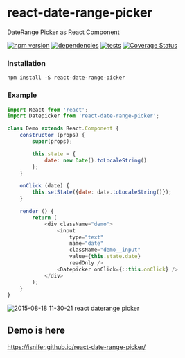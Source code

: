 # react-date-range-picker
DateRange Picker as React Component

[![npm version](https://img.shields.io/npm/v/react-date-range-picker.svg?style=flat)](https://www.npmjs.com/package/react-date-range-picker)
[![dependencies](http://img.shields.io/david/isnifer/react-date-range-picker.svg?style=flat)](https://david-dm.org/isnifer/react-date-range-picker)
[![tests](https://travis-ci.org/isnifer/react-date-range-picker.svg?branch=master)](https://travis-ci.org/isnifer/react-date-range-picker)
[![Coverage Status](https://coveralls.io/repos/isnifer/react-date-range-picker/badge.svg?branch=master&service=github)](https://coveralls.io/github/isnifer/react-date-range-picker?branch=master)
### Installation
`npm install -S react-date-range-picker`

### Example
```js
import React from 'react';
import Datepicker from 'react-date-range-picker';

class Demo extends React.Component {
    constructor (props) {
        super(props);

        this.state = {
            date: new Date().toLocaleString()
        };
    }

    onClick (date) {
        this.setState({date: date.toLocaleString()});
    }

    render () {
        return (
            <div className="demo">
                <input
                    type="text"
                    name="date"
                    className="demo__input"
                    value={this.state.date}
                    readOnly />
                <Datepicker onClick={::this.onClick} />
            </div>
        );
    }
}
```

![2015-08-18 11-30-21 react daterange picker](https://cloud.githubusercontent.com/assets/1788245/9325674/bc1df256-459c-11e5-9bb4-5d113eef9e8e.png)

## Demo is here
https://isnifer.github.io/react-date-range-picker/
